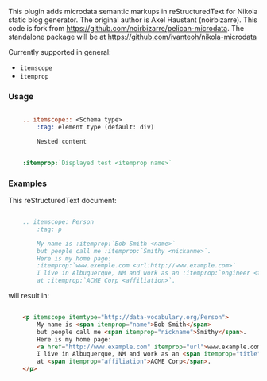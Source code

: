 This plugin adds microdata semantic markups in reStructuredText for Nikola static blog generator. The original author is Axel Haustant (noirbizarre). This code is fork from https://github.com/noirbizarre/pelican-microdata. The standalone package will be at https://github.com/ivanteoh/nikola-microdata

Currently supported in general:

* `itemscope`
* `itemprop`

### Usage

```ReST

    .. itemscope:: <Schema type>
        :tag: element type (default: div)

        Nested content


    :itemprop:`Displayed test <itemprop name>`
```

### Examples

This reStructuredText document:

```ReST

    .. itemscope: Person
        :tag: p

        My name is :itemprop:`Bob Smith <name>`
        but people call me :itemprop:`Smithy <nickanme>`.
        Here is my home page:
        :itemprop:`www.exemple.com <url:http://www.example.com>`
        I live in Albuquerque, NM and work as an :itemprop:`engineer <title>`
        at :itemprop:`ACME Corp <affiliation>`.
```

will result in:

```html

    <p itemscope itemtype="http://data-vocabulary.org/Person">
        My name is <span itemprop="name">Bob Smith</span>
        but people call me <span itemprop="nickname">Smithy</span>.
        Here is my home page:
        <a href="http://www.example.com" itemprop="url">www.example.com</a>
        I live in Albuquerque, NM and work as an <span itemprop="title">engineer</span>
        at <span itemprop="affiliation">ACME Corp</span>.
    </p>
```
